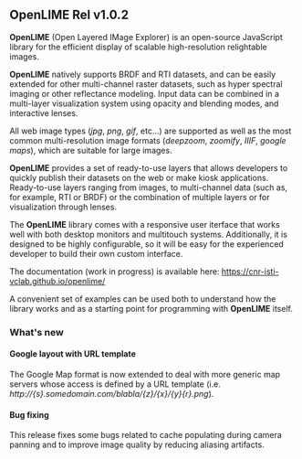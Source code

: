 ## OpenLIME Rel v1.0.2
**OpenLIME** (Open Layered IMage Explorer) is an open-source JavaScript library for the efficient display of scalable high-resolution relightable images.

**OpenLIME** natively supports BRDF and RTI datasets, and can be easily extended for other multi-channel raster datasets, such as hyper spectral imaging or other reflectance modeling. Input data can be combined in a multi-layer visualization system using opacity and blending modes, and interactive lenses.

All web image types (*jpg*, *png*, *gif*, etc...) are supported as well as the most common multi-resolution image formats (*deepzoom*, *zoomify*, *IIIF*, *google maps*), which are suitable for large images.

**OpenLIME** provides a set of ready-to-use layers that allows developers to quickly publish their datasets on the web
or make kiosk applications. Ready-to-use layers ranging from images, to multi-channel data (such as, for example, RTI or BRDF) or the combination of multiple layers or for visualization through lenses.

The **OpenLIME** library comes with a responsive user iterface that works well with both desktop monitors and multitouch systems. Additionally, it is designed to be highly configurable, so it will be easy for the experienced developer to build their own custom interface. 

The documentation (work in progress) is available here: https://cnr-isti-vclab.github.io/openlime/

A convenient set of examples can be used both to understand how the library works and as a starting point for programming with **OpenLIME** itself.

### What's new
#### Google layout with URL template
The Google Map format is now extended to deal with more generic map servers whose access is defined by a URL template (i.e. *http://{s}.somedomain.com/blabla/{z}/{x}/{y}{r}.png*).
#### Bug fixing
This release fixes some bugs related to cache populating during camera panning and to improve image quality by reducing aliasing artifacts.
